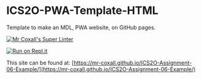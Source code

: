 # ICS2O-PWA-Template-HTML

Template to make an MDL, PWA website, on GitHub pages.

[![Mr Coxall's Super Linter](https://github.com/mr-coxall/ICS2O-Assignment-06-Example/workflows/Mr%20Coxall's%20Super%20Linter/badge.svg)](https://github.com/mr-coxall/ICS2O-Assignment-06-Example/actions)

[![Run on Repl.it](https://repl.it/badge/github/mr-coxall/ICS2O-Assignment-06-Example)](https://repl.it/github/mr-coxall/ICS2O-Assignment-06-Example)

This site can be found at: [https://mr-coxall.github.io/ICS2O-Assignment-06-Example/](https://mr-coxall.github.io/ICS2O-Assignment-06-Example/)
